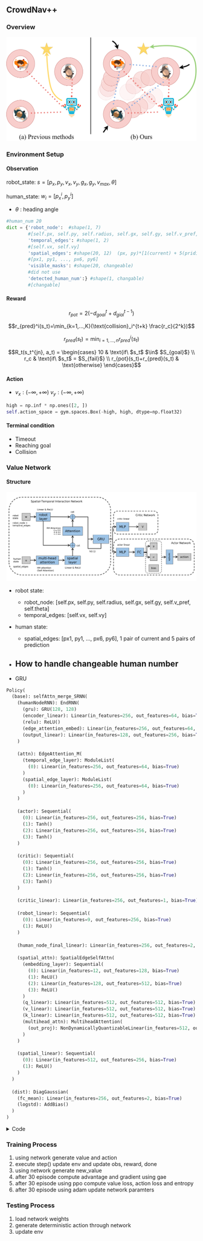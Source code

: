 ## CrowdNav++

### Overview

![](Images/open.png)

### Environment Setup

#### Observation

robot_state:        $s = [p_x, p_y, v_x, v_y, g_x, g_y, v_{max}, \theta]$

human_state:   $w_i = [p_x^i, p_y^i]$

- $\theta$ : heading angle

```python
#human_num 20
dict = {'robot_node':  #shape(1, 7)
        #[self.px, self.py, self.radius, self.gx, self.gy, self.v_pref, self.theta]
        'temporal_edges': #shape(1, 2)
        #[self.vx, self.vy]
        'spatial_edges': #shape(20, 12)  (px, py)*[1(current) + 5(pridict)]
        #[px1, py1, ..., px6, py6]
        'visible_masks': #shape(20, changeable)
        #did not use
        'detected_human_num':} #shape(1, changable)
        #[changable]
```

#### Reward

$$r_{pot} = 2(-d_{goal}^t+d_{gial}^{t-1})$$

$$r_{pred}^i(s_t)=\min_{k=1,...,K}(\text{collision}_i^{t+k} \frac{r_c}{2^k})$$

$$r_{pred}(s_t)=\min_{i=1,...,n}r_{pred}^i(s_t)$$

```math
R_t(s_t^{jn}, a_t) = \begin{cases} 10 & \text{if\ $s_t$ $\in$ $S_{goal}$}  \\ r_c & \text{if\ $s_t$ = $S_{fail}$} \\ r_{pot}(s_t)+r_{pred}(s_t) & \text{otherwise} \end{cases}
```

<!--

$$R_t(s_t^{jn}, a_t) = \begin{cases} 10 & \text{if\ $s_t$ $\in$ $S_{goal}$}  \\ r_c & \text{if\ $s_t$ = $S_{fail}$} \\ r_{pot}(s_t)+r_{pred}(s_t) & \text{otherwise} \end{cases}$$

-->

#### Action

- $v_x: (-\infty,+\infty) \ v_y: (-\infty,+\infty)$

```python
high = np.inf * np.ones([2, ])
self.action_space = gym.spaces.Box(-high, high, dtype=np.float32)
```

#### Terminal condition

- Timeout
- Reaching goal
- Collision

### Value Network

#### Structure

![](Images/network_structure.png)

- robot state:
  - robot_node: [self.px, self.py, self.radius, self.gx, self.gy, self.v_pref, self.theta]
  - temporal_edges: [self.vx, self.vy]
- human state:
  - spatial_edges: [px1, py1, ..., px6, py6], 1 pair of current and 5 pairs of prediction 

- How to handle changeable human number
  - 

- GRU



```python
Policy(
  (base): selfAttn_merge_SRNN(
    (humanNodeRNN): EndRNN(
      (gru): GRU(128, 128)
      (encoder_linear): Linear(in_features=256, out_features=64, bias=True)
      (relu): ReLU()
      (edge_attention_embed): Linear(in_features=256, out_features=64, bias=True)
      (output_linear): Linear(in_features=128, out_features=256, bias=True)
    )
      
    (attn): EdgeAttention_M(
      (temporal_edge_layer): ModuleList(
        (0): Linear(in_features=256, out_features=64, bias=True)
      )
      (spatial_edge_layer): ModuleList(
        (0): Linear(in_features=256, out_features=64, bias=True)
      )
    )
      
    (actor): Sequential(
      (0): Linear(in_features=256, out_features=256, bias=True)
      (1): Tanh()
      (2): Linear(in_features=256, out_features=256, bias=True)
      (3): Tanh()
    )
      
    (critic): Sequential(
      (0): Linear(in_features=256, out_features=256, bias=True)
      (1): Tanh()
      (2): Linear(in_features=256, out_features=256, bias=True)
      (3): Tanh()
    )
    
    (critic_linear): Linear(in_features=256, out_features=1, bias=True)
    
    (robot_linear): Sequential(
      (0): Linear(in_features=9, out_features=256, bias=True)
      (1): ReLU()
    )
    
    (human_node_final_linear): Linear(in_features=256, out_features=2, bias=True)
    
    (spatial_attn): SpatialEdgeSelfAttn(
      (embedding_layer): Sequential(
        (0): Linear(in_features=12, out_features=128, bias=True)
        (1): ReLU()
        (2): Linear(in_features=128, out_features=512, bias=True)
        (3): ReLU()
      )
      (q_linear): Linear(in_features=512, out_features=512, bias=True)
      (v_linear): Linear(in_features=512, out_features=512, bias=True)
      (k_linear): Linear(in_features=512, out_features=512, bias=True)
      (multihead_attn): MultiheadAttention(
        (out_proj): NonDynamicallyQuantizableLinear(in_features=512, out_features=512, bias=True)
      )
    )
      
    (spatial_linear): Sequential(
      (0): Linear(in_features=512, out_features=256, bias=True)
      (1): ReLU()
    )
  )
  
  (dist): DiagGaussian(
    (fc_mean): Linear(in_features=256, out_features=2, bias=True)
    (logstd): AddBias()
  )
)
```

<details>
  <summary>Code</summary>

```python
pending
```

</details>

### Training Process

1. using network generate value and action
2. execute step() update env and update obs, reward, done
3. using network generate new_value
4. after 30 episode compute advantage and gradient using gae
5.  after 30 episode using ppo compute value loss, action loss and entropy
6.  after 30 episode using adam update network paramters

### Testing Process

1. load network weights
2. generate deterministic action through network
3. update env

<!--

**utils for html showing**

```markdown
<details>
  <summary>Code</summary>

</details>
```

-->
